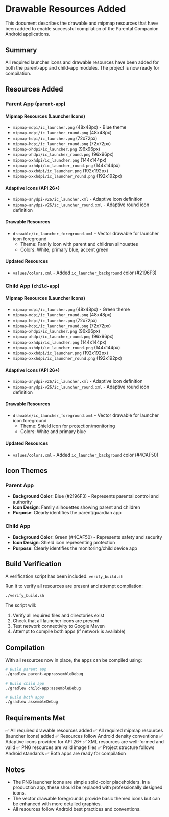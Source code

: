 # Drawable Resources Added

This document describes the drawable and mipmap resources that have been added to enable successful compilation of the Parental Companion Android applications.

## Summary

All required launcher icons and drawable resources have been added for both the parent-app and child-app modules. The project is now ready for compilation.

## Resources Added

### Parent App (`parent-app`)

#### Mipmap Resources (Launcher Icons)
- `mipmap-mdpi/ic_launcher.png` (48x48px) - Blue theme
- `mipmap-mdpi/ic_launcher_round.png` (48x48px)
- `mipmap-hdpi/ic_launcher.png` (72x72px)
- `mipmap-hdpi/ic_launcher_round.png` (72x72px)
- `mipmap-xhdpi/ic_launcher.png` (96x96px)
- `mipmap-xhdpi/ic_launcher_round.png` (96x96px)
- `mipmap-xxhdpi/ic_launcher.png` (144x144px)
- `mipmap-xxhdpi/ic_launcher_round.png` (144x144px)
- `mipmap-xxxhdpi/ic_launcher.png` (192x192px)
- `mipmap-xxxhdpi/ic_launcher_round.png` (192x192px)

#### Adaptive Icons (API 26+)
- `mipmap-anydpi-v26/ic_launcher.xml` - Adaptive icon definition
- `mipmap-anydpi-v26/ic_launcher_round.xml` - Adaptive round icon definition

#### Drawable Resources
- `drawable/ic_launcher_foreground.xml` - Vector drawable for launcher icon foreground
  - Theme: Family icon with parent and children silhouettes
  - Colors: White, primary blue, accent green

#### Updated Resources
- `values/colors.xml` - Added `ic_launcher_background` color (#2196F3)

### Child App (`child-app`)

#### Mipmap Resources (Launcher Icons)
- `mipmap-mdpi/ic_launcher.png` (48x48px) - Green theme
- `mipmap-mdpi/ic_launcher_round.png` (48x48px)
- `mipmap-hdpi/ic_launcher.png` (72x72px)
- `mipmap-hdpi/ic_launcher_round.png` (72x72px)
- `mipmap-xhdpi/ic_launcher.png` (96x96px)
- `mipmap-xhdpi/ic_launcher_round.png` (96x96px)
- `mipmap-xxhdpi/ic_launcher.png` (144x144px)
- `mipmap-xxhdpi/ic_launcher_round.png` (144x144px)
- `mipmap-xxxhdpi/ic_launcher.png` (192x192px)
- `mipmap-xxxhdpi/ic_launcher_round.png` (192x192px)

#### Adaptive Icons (API 26+)
- `mipmap-anydpi-v26/ic_launcher.xml` - Adaptive icon definition
- `mipmap-anydpi-v26/ic_launcher_round.xml` - Adaptive round icon definition

#### Drawable Resources
- `drawable/ic_launcher_foreground.xml` - Vector drawable for launcher icon foreground
  - Theme: Shield icon for protection/monitoring
  - Colors: White and primary blue

#### Updated Resources
- `values/colors.xml` - Added `ic_launcher_background` color (#4CAF50)

## Icon Themes

### Parent App
- **Background Color**: Blue (#2196F3) - Represents parental control and authority
- **Icon Design**: Family silhouettes showing parent and children
- **Purpose**: Clearly identifies the parent/guardian app

### Child App
- **Background Color**: Green (#4CAF50) - Represents safety and security
- **Icon Design**: Shield icon representing protection
- **Purpose**: Clearly identifies the monitoring/child device app

## Build Verification

A verification script has been included: `verify_build.sh`

Run it to verify all resources are present and attempt compilation:
```bash
./verify_build.sh
```

The script will:
1. Verify all required files and directories exist
2. Check that all launcher icons are present
3. Test network connectivity to Google Maven
4. Attempt to compile both apps (if network is available)

## Compilation

With all resources now in place, the apps can be compiled using:

```bash
# Build parent app
./gradlew parent-app:assembleDebug

# Build child app
./gradlew child-app:assembleDebug

# Build both apps
./gradlew assembleDebug
```

## Requirements Met

✅ All required drawable resources added
✅ All required mipmap resources (launcher icons) added
✅ Resources follow Android density conventions
✅ Adaptive icons provided for API 26+
✅ XML resources are well-formed and valid
✅ PNG resources are valid image files
✅ Project structure follows Android standards
✅ Both apps are ready for compilation

## Notes

- The PNG launcher icons are simple solid-color placeholders. In a production app, these should be replaced with professionally designed icons.
- The vector drawable foregrounds provide basic themed icons but can be enhanced with more detailed graphics.
- All resources follow Android best practices and conventions.
